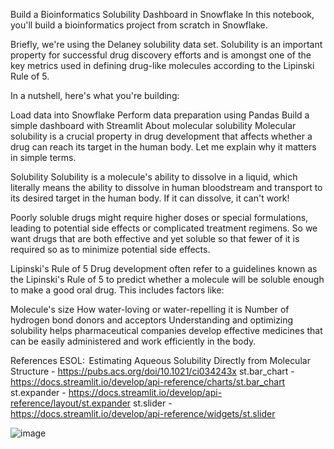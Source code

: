 Build a Bioinformatics Solubility Dashboard in Snowflake
In this notebook, you'll build a bioinformatics project from scratch in Snowflake.

Briefly, we're using the Delaney solubility data set. Solubility is an important property for successful drug discovery efforts and is amongst one of the key metrics used in defining drug-like molecules according to the Lipinski Rule of 5.

In a nutshell, here's what you're building:

Load data into Snowflake
Perform data preparation using Pandas
Build a simple dashboard with Streamlit
About molecular solubility
Molecular solubility is a crucial property in drug development that affects whether a drug can reach its target in the human body. Let me explain why it matters in simple terms.

Solubility
Solubility is a molecule's ability to dissolve in a liquid, which literally means the ability to dissolve in human bloodstream and transport to its desired target in the human body. If it can dissolve, it can't work!

Poorly soluble drugs might require higher doses or special formulations, leading to potential side effects or complicated treatment regimens. So we want drugs that are both effective and yet soluble so that fewer of it is required so as to minimize potential side effects.

Lipinski's Rule of 5
Drug development often refer to a guidelines known as the Lipinski's Rule of 5 to predict whether a molecule will be soluble enough to make a good oral drug. This includes factors like:

Molecule's size
How water-loving or water-repelling it is
Number of hydrogen bond donors and acceptors
Understanding and optimizing solubility helps pharmaceutical companies develop effective medicines that can be easily administered and work efficiently in the body.

References
ESOL:  Estimating Aqueous Solubility Directly from Molecular Structure - https://pubs.acs.org/doi/10.1021/ci034243x
st.bar_chart - https://docs.streamlit.io/develop/api-reference/charts/st.bar_chart
st.expander - https://docs.streamlit.io/develop/api-reference/layout/st.expander
st.slider - https://docs.streamlit.io/develop/api-reference/widgets/st.slider

![image](https://github.com/user-attachments/assets/18576613-02b1-4f8a-9672-6d443ff26517)

